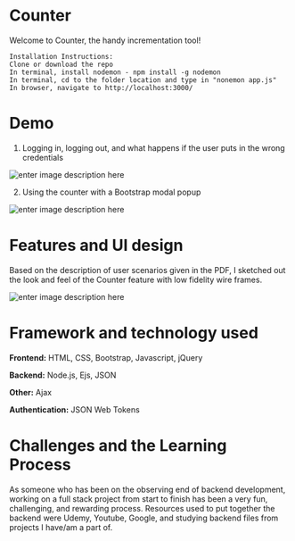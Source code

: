 # Counter
Welcome to Counter, the handy incrementation tool!

    Installation Instructions:
    Clone or download the repo
    In terminal, install nodemon - npm install -g nodemon
    In terminal, cd to the folder location and type in "nonemon app.js"
    In browser, navigate to http://localhost:3000/

# Demo
1. Logging in, logging out, and what happens if the user puts in the wrong credentials

![enter image description here](https://lh3.googleusercontent.com/-barnSB4yMVa6S3AZdwWo8V4XMoOw7o6eW10yGh5eJcULKuMP8fm2dRI6pKB5XSU7imxRF6PuKGdXg)

2. Using the counter with a Bootstrap modal popup

![enter image description here](https://lh3.googleusercontent.com/fZEysXX6YQDqL_K4qPn3ww669AK1ZlxGykb7uEbzU4TCOwwOCX86618oPvSsPDci2po12JLMevfQyg)

# Features and UI design
Based on the description of user scenarios given in the PDF, I sketched out the look and feel of the Counter feature with low fidelity wire frames.

![enter image description here](https://lh3.googleusercontent.com/5--aLQTgEZ3-GMNCD4z1NhqCsKLDk6YujWxRJLa3YGIYWIyft5-y8DK_2SfyghRYC4g6PFlRj-xOuw)
# Framework and technology used

**Frontend:** HTML, CSS, Bootstrap, Javascript, jQuery


**Backend:** Node.js, Ejs, JSON


**Other:** Ajax

**Authentication:** JSON Web Tokens

# Challenges and the Learning Process
As someone who has been on the observing end of backend development, working on a full stack project from start to finish has been a very fun, challenging, and rewarding process. Resources used to put together the backend were Udemy, Youtube, Google, and studying backend files from projects I have/am a part of.
